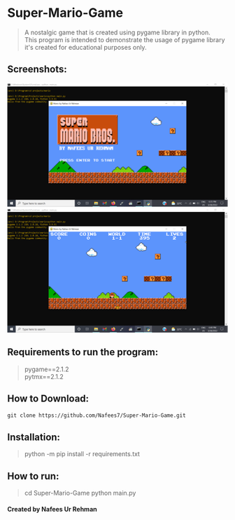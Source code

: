 # Super-Mario-Game
> A nostalgic game that is created using pygame library in python. <br/>
> This program is intended to demonstrate the usage of pygame library it's created for educational purposes only.
## Screenshots:
![image](mario.png)
![image](mario1.png)
## Requirements to run the program:
> pygame==2.1.2 <br/>
> pytmx==2.1.2
## How to Download:
```
git clone https://github.com/Nafees7/Super-Mario-Game.git
```
## Installation:
> python -m pip install -r requirements.txt
## How to run:
> cd Super-Mario-Game
> python main.py
#### Created by Nafees Ur Rehman 
